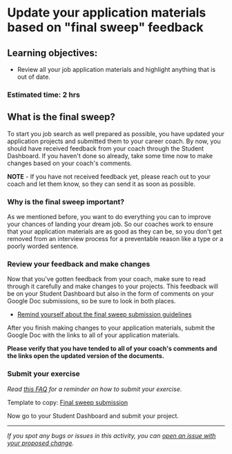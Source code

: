 # Update your application materials based on "final sweep" feedback

## Learning objectives:

- Review all your job application materials and highlight anything that is out of date.

### **Estimated time**: 2 hrs

## What is the final sweep?

To start you job search as well prepared as possible, you have updated your application projects and submitted them to your career coach. By now, you should have received feedback from your coach through the Student Dashboard. If you haven't done so already, take some time now to make changes based on your coach's comments. 

**NOTE** - If you have not received feedback yet, please reach out to your coach and let them know, so they can send it as soon as possible. 

### Why is the final sweep important?

As we mentioned before, you want to do everything you can to improve your chances of landing your dream job. So our coaches work to ensure that your application materials are as good as they can be, so you don't get removed from an interview process for a preventable reason like a type or a poorly worded sentence. 

### Review your feedback and make changes

Now that you've gotten feedback from your coach, make sure to read through it carefully and make changes to your projects. This feedback will be on your Student Dashboard but also in the form of comments on your Google Doc submissions, so be sure to look in both places. 

- [Remind yourself about the final sweep submission guidelines](https://github.com/microverseinc/curriculum-professional-skills/blob/main/job-search/final-sweep.md)

After you finish making changes to your application materials, submit the Google Doc with the links to all of your application materials.

**Please verify that you have tended to all of your coach's comments and the links open the updated version of the documents.**


### Submit your exercise

*Read [this FAQ](https://microverse.zendesk.com/hc/en-us/articles/360061344234) for a reminder on how to submit your exercise.* 

Template to copy: [Final sweep submission](https://docs.google.com/document/d/1BbNMkB9b6hMgiF0x30y55vTAilsL58Tc1xLSboTR68o/edit#)

Now go to your Student Dashboard and submit your project.

------

_If you spot any bugs or issues in this activity, you can [open an issue with your proposed change](https://github.com/microverseinc/curriculum-transversal-skills/blob/main/git-github/articles/open_issue.md)._

